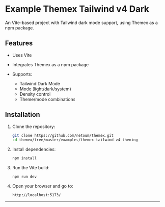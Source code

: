 
# Example Themex Tailwind v4 Dark

An Vite-based project with Tailwind dark mode support, using Themex as a npm package.

## Features
- Uses Vite
- Integrates Themex as a npm package

- Supports:
  - Tailwind Dark Mode
  - Mode (light/dark/system)
  - Density control
  - Theme/mode combinations

## Installation

1. Clone the repository:
   ```sh
   git clone https://github.com/netoum/themex.git
   cd themex/tree/master/examples/themex-tailwind-v4-theming
   ```
2. Install dependencies:
   ```sh
   npm install
   ```
3. Run the Vite build:
   ```sh
   npm run dev
   ```
4. Open your browser and go to:
   ```
   http://localhost:5173/
   ```

---




